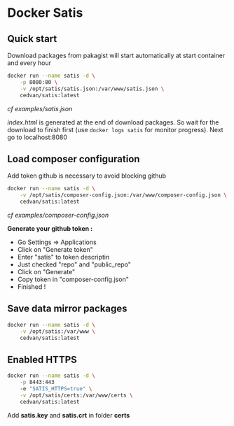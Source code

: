 # Docker Satis

## Quick start

Download packages from pakagist will start automatically at start container and every hour

```bash
docker run --name satis -d \
    -p 8080:80 \
    -v /opt/satis/satis.json:/var/www/satis.json \
    cedvan/satis:latest
```
*cf examples/satis.json*

*index.html* is generated at the end of download packages. So wait for the download to finish first (use ```docker logs satis``` for monitor progress). Next go to localhost:8080

## Load composer configuration

Add token github is necessary to avoid blocking github

```bash
docker run --name satis -d \
    -v /opt/satis/composer-config.json:/var/www/composer-config.json \
    cedvan/satis:latest
```
*cf examples/composer-config.json*

**Generate your github token :**

- Go Settings => Applications
- Click on "Generate token"
- Enter "satis" to token descriptin
- Just checked "repo" and "public_repo"
- Click on "Generate"
- Copy token in "composer-config.json"
- Finished !

## Save data mirror packages

```bash
docker run --name satis -d \
    -v /opt/satis:/var/www \
    cedvan/satis:latest
```

## Enabled HTTPS

```bash
docker run --name satis -d \
    -p 8443:443
    -e "SATIS_HTTPS=true" \
    -v /opt/satis/certs:/var/www/certs \
    cedvan/satis:latest
```
Add **satis.key** and **satis.crt** in folder **certs**
